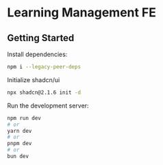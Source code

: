 # Learning Management FE

## Getting Started

Install dependencies:
```bash
npm i --legacy-peer-deps
```

Initialize shadcn/ui
```bash
npx shadcn@2.1.6 init -d
```

Run the development server:

```bash
npm run dev
# or
yarn dev
# or
pnpm dev
# or
bun dev
```
